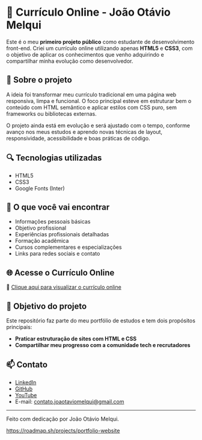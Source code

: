 # 💼 Currículo Online - João Otávio Melqui

Este é o meu **primeiro projeto público** como estudante de desenvolvimento front-end. Criei um currículo online utilizando apenas **HTML5** e **CSS3**, com o objetivo de aplicar os conhecimentos que venho adquirindo e compartilhar minha evolução como desenvolvedor.

## 🧠 Sobre o projeto

A ideia foi transformar meu currículo tradicional em uma página web responsiva, limpa e funcional. O foco principal esteve em estruturar bem o conteúdo com HTML semântico e aplicar estilos com CSS puro, sem frameworks ou bibliotecas externas.

O projeto ainda está em evolução e será ajustado com o tempo, conforme avanço nos meus estudos e aprendo novas técnicas de layout, responsividade, acessibilidade e boas práticas de código.

## 🔍 Tecnologias utilizadas

- HTML5
- CSS3
- Google Fonts (Inter)

## 🎯 O que você vai encontrar

- Informações pessoais básicas
- Objetivo profissional
- Experiências profissionais detalhadas
- Formação acadêmica
- Cursos complementares e especializações
- Links para redes sociais e contato

## 🌐 Acesse o Currículo Online

🔗 [Clique aqui para visualizar o currículo online](https://theowari.github.io/Portfolio-CurriculumVitae/)


## 📌 Objetivo do projeto

Este repositório faz parte do meu portfólio de estudos e tem dois propósitos principais:

- **Praticar estruturação de sites com HTML e CSS**
- **Compartilhar meu progresso com a comunidade tech e recrutadores**

## 📫 Contato

- [LinkedIn](https://linkedin.com/in/joaotaviomelqui)
- [GitHub](https://github.com/theowari)
- [YouTube](https://www.youtube.com/@owarifr)
- E-mail: [contato.joaotaviomelqui@gmail.com](mailto:contato.joaotaviomelqui@gmail.com)

---

Feito com dedicação por João Otávio Melqui.

https://roadmap.sh/projects/portfolio-website
